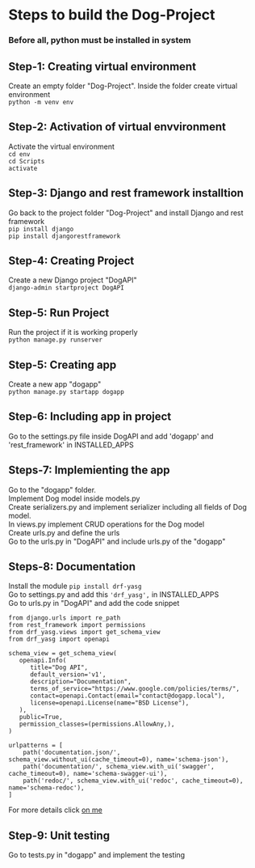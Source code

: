 # Steps to build the Dog-Project

### Before all, python must be installed in system

## Step-1: Creating virtual environment
Create an empty folder "Dog-Project". Inside the folder create virtual environment<br/>
`python -m venv env`

## Step-2: Activation of virtual envvironment
Activate the virtual environment<br/>
`cd env`<br/>
`cd Scripts`<br/>
`activate`

## Step-3: Django and rest framework installtion
Go back to the project folder "Dog-Project" and install Django and rest framework<br/>
`pip install django`<br/>
`pip install djangorestframework`

## Step-4: Creating Project
Create a new Django project "DogAPI"<br/>
`django-admin startproject DogAPI`

## Step-5: Run Project
Run the project if it is working properly<br/>
`python manage.py runserver`

## Step-5: Creating app
Create a new app "dogapp"<br/>
`python manage.py startapp dogapp`

## Step-6: Including app in project
Go to the settings.py file inside DogAPI and add 'dogapp' and 'rest_framework' in INSTALLED_APPS

## Steps-7: Implemienting the app
Go to the "dogapp" folder.<br/>
Implement Dog model inside models.py<br/>
Create serializers.py and implement serializer including all fields of Dog model.<br/>
In views.py implement CRUD operations for the Dog model<br/>
Create urls.py and define the urls<br/>
Go to the urls.py in "DogAPI" and include urls.py of the "dogapp"

## Steps-8: Documentation
Install the module `pip install drf-yasg`<br/>
Go to settings.py and add this `'drf_yasg',` in INSTALLED_APPS<br/>
Go to urls.py in "DogAPI" and add the code snippet<br/>

```
from django.urls import re_path
from rest_framework import permissions
from drf_yasg.views import get_schema_view
from drf_yasg import openapi
```
```
schema_view = get_schema_view(
   openapi.Info(
      title="Dog API",
      default_version='v1',
      description="Documentation",
      terms_of_service="https://www.google.com/policies/terms/",
      contact=openapi.Contact(email="contact@dogapp.local"),
      license=openapi.License(name="BSD License"),
   ),
   public=True,
   permission_classes=(permissions.AllowAny,),
)
```
```
urlpatterns = [
    path('documentation.json/', schema_view.without_ui(cache_timeout=0), name='schema-json'),
    path('documentation/', schema_view.with_ui('swagger', cache_timeout=0), name='schema-swagger-ui'),
    path('redoc/', schema_view.with_ui('redoc', cache_timeout=0), name='schema-redoc'),
]
```
For more details click [on me](https://drf-yasg.readthedocs.io/en/stable/readme.html#installationhttps://drf-yasg.readthedocs.io/en/stable/readme.html#installation)

## Step-9: Unit testing
Go to tests.py in "dogapp" and implement the testing
